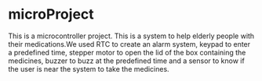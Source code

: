 # microProject
This is a microcontroller project.
This is  a system to help elderly people with their medications.We used RTC to create an alarm system, keypad to enter a predefined time,
stepper motor to open the lid of the box containing the medicines, buzzer to buzz at the predefined time and a sensor to know if the user is near the system to take the medicines.
